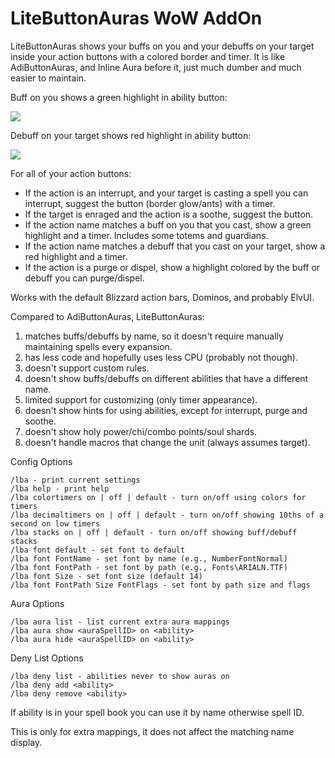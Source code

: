 # LiteButtonAuras WoW AddOn

LiteButtonAuras shows your buffs on you and your debuffs on your target inside your action buttons with a
colored border and timer. It is like AdiButtonAuras, and Inline Aura before it, just much dumber and much
easier to maintain.

Buff on you shows a green highlight in ability button:

![](https://i.imgur.com/vsf97X0.png)

Debuff on your target shows red highlight in ability button:

![](https://i.imgur.com/HmN2WR5.png)

For all of your action buttons:

- If the action is an interrupt, and your target is casting a spell you can interrupt, suggest the button (border glow/ants) with a timer.
- If the target is enraged and the action is a soothe, suggest the button.
- If the action name matches a buff on you that you cast, show a green highlight and a timer. Includes some totems and guardians.
- If the action name matches a debuff that you cast on your target, show a red highlight and a timer.
- If the action is a purge or dispel, show a highlight colored by the buff or debuff you can purge/dispel.

Works with the default Blizzard action bars, Dominos, and probably ElvUI.

Compared to AdiButtonAuras, LiteButtonAuras:

1. matches buffs/debuffs by name, so it doesn't require manually maintaining spells every expansion.
1. has less code and hopefully uses less CPU (probably not though).
1. doesn't support custom rules.
1. doesn't show buffs/debuffs on different abilities that have a different name.
1. limited support for customizing (only timer appearance).
1. doesn't show hints for using abilities, except for interrupt, purge and soothe.
1. doesn't show holy power/chi/combo points/soul shards.
1. doesn't handle macros that change the unit (always assumes target).

Config Options

```
/lba - print current settings
/lba help - print help
/lba colortimers on | off | default - turn on/off using colors for timers
/lba decimaltimers on | off | default - turn on/off showing 10ths of a second on low timers
/lba stacks on | off | default - turn on/off showing buff/debuff stacks
/lba font default - set font to default
/lba font FontName - set font by name (e.g., NumberFontNormal)
/lba font FontPath - set font by path (e.g., Fonts\ARIALN.TTF)
/lba font Size - set font size (default 14)
/lba font FontPath Size FontFlags - set font by path size and flags
```

Aura Options
```
/lba aura list - list current extra aura mappings
/lba aura show <auraSpellID> on <ability>
/lba aura hide <auraSpellID> on <ability>
```

Deny List Options
```
/lba deny list - abilities never to show auras on
/lba deny add <ability>
/lba deny remove <ability>
```

If ability is in your spell book you can use it by name otherwise spell ID.

This is only for extra mappings, it does not affect the matching name display.
